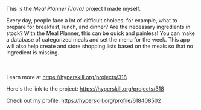 This is the *Meal Planner (Java)* project I made myself.


<p>Every day, people face a lot of difficult choices: for example, what to prepare for breakfast, lunch, and dinner? Are the necessary ingredients in stock? With the Meal Planner, this can be quick and painless! You can make a database of categorized meals and set the menu for the week. This app will also help create and store shopping lists based on the meals so that no ingredient is missing.</p><br/><br/>Learn more at <a href="https://hyperskill.org/projects/318?utm_source=ide&utm_medium=ide&utm_campaign=ide&utm_content=project-card">https://hyperskill.org/projects/318</a>

Here's the link to the project: https://hyperskill.org/projects/318

Check out my profile: https://hyperskill.org/profile/618408502